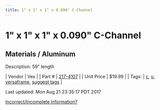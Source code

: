 ```yaml
---
title: 1" x 1" x 1" x 0.090" C-Channel
---
```


# 1" x 1" x 1" x 0.090" C-Channel
## Materials / Aluminum
Description: 	59" length 

| Vendor | Vex | 
| Part # | [217-4107](http://www.vexrobotics.com/vexpro/versaframe/versaframestock.html) | 
| Unit Price | $19.99 | 
| Tags: | [c](https://jgermita.github.io/frc-parts/search/?q=c), [u](https://jgermita.github.io/frc-parts/search/?q=u), [versaframe](https://jgermita.github.io/frc-parts/search/?q=versaframe), [suggest tags](https://docs.google.com/forms/d/e/1FAIpQLSeWyY8v3RgOty-MyWmh9U0iivNYN_molChYyS-0U-o-kOAv_g/viewform) | 

Last updated: Mon Aug 21 23:35:17 PDT 2017

 [Incorrect/Incomplete information?](https://docs.google.com/forms/d/e/1FAIpQLSeWyY8v3RgOty-MyWmh9U0iivNYN_molChYyS-0U-o-kOAv_g/viewform)